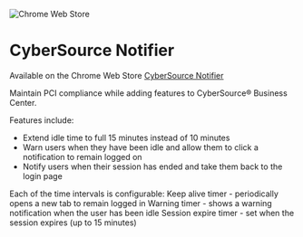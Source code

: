 ![Chrome Web Store](https://img.shields.io/chrome-web-store/users/nmodndfdjgohmieaeogbgegaafnicgng.svg)

# CyberSource Notifier

Available on the Chrome Web Store [CyberSource Notifier](https://chrome.google.com/webstore/detail/cybersource-notifier/nmodndfdjgohmieaeogbgegaafnicgng?utm_source=gmail)

Maintain PCI compliance while adding features to CyberSource® Business Center.

Features include:
- Extend idle time to full 15 minutes instead of 10 minutes
- Warn users when they have been idle and allow them to click a notification to remain logged on
- Notify users when their session has ended and take them back to the login page

Each of the time intervals is configurable:
Keep alive timer - periodically opens a new tab to remain logged in
Warning timer - shows a warning notification when the user has been idle
Session expire timer - set when the session expires (up to 15 minutes)